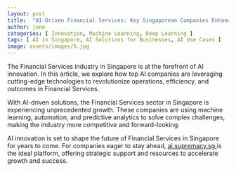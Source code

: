 ```yaml
---
layout: post
title:  "AI-Driven Financial Services: Key Singaporean Companies Enhancing Efficiency"
author: jane
categories: [ Innovation, Machine Learning, Deep Learning ]
tags: [ AI in Singapore, AI Solutions for Businesses, AI Use Cases ]
image: assets/images/5.jpg
---
```


The Financial Services industry in Singapore is at the forefront of AI innovation. In this article, we explore how top AI companies are leveraging cutting-edge technologies to revolutionize operations, efficiency, and outcomes in Financial Services.

With AI-driven solutions, the Financial Services sector in Singapore is experiencing unprecedented growth. These companies are using machine learning, automation, and predictive analytics to solve complex challenges, making the industry more competitive and forward-looking.

AI innovation is set to shape the future of Financial Services in Singapore for years to come. For companies eager to stay ahead, <a href="https://ai.supremacy.sg" target="_blank"> ai.supremacy.sg </a> is the ideal platform, offering strategic support and resources to accelerate growth and success.
